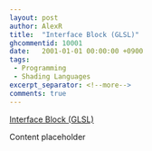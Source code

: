 ```yaml
---
layout: post
author: AlexR
title:  "Interface Block (GLSL)"
ghcommentid: 10001
date:   2001-01-01 00:00:00 +0900
tags:
 - Programming
 - Shading Languages
excerpt_separator: <!--more-->
comments: true
---
```


[Interface Block (GLSL)](https://www.khronos.org/opengl/wiki/Interface_Block_(GLSL))

Content placeholder
